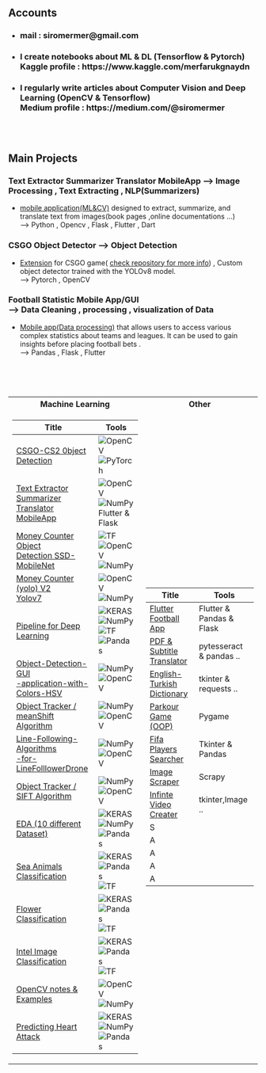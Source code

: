
## Accounts
- <h3> mail : siromermer@gmail.com </h3>

- <h3>I create notebooks about ML & DL (Tensorflow & Pytorch)<br> Kaggle profile : https://www.kaggle.com/merfarukgnaydn</h3>

- <h3> I  regularly write articles about Computer Vision and Deep Learning (OpenCV & Tensorflow) <br> Medium profile : https://medium.com/@siromermer</h3>
<br><br>

## Main Projects 

###  Text Extractor Summarizer Translator MobileApp  --> Image Processing , Text Extracting , NLP(Summarizers)
- <a href="https://github.com/siromermer/Text-Extractor-Summarizer-Translator-MobileApp">mobile application(ML&CV)</a>  designed to extract, summarize, and translate text from images(book pages ,online documentations ...) <br>--> Python , Opencv , Flask , Flutter , Dart
###  CSGO Object Detector --> Object Detection 
- <a href="https://github.com/siromermer/CS2-CSGO-Yolov8-Yolov7-ObjectDetection">Extension</a> for CSGO game( <a href="https://github.com/siromermer/CS2-CSGO-Yolov8-Yolov7-ObjectDetection">check repository for more info</a>) , Custom object detector trained with the YOLOv8 model.<br>
--> Pytorch , OpenCV 
###  Football Statistic Mobile App/GUI<br> --> Data Cleaning , processing , visualization of Data
- <a href="https://github.com/siromermer/Flutter-Football-App">Mobile app(Data processing)</a> that allows users to access various complex statistics about teams and leagues. It can be used to gain insights before placing football bets .<BR> --> Pandas , Flask , Flutter


<br><br><br>
<table>
<tr><th>Machine Learning </th><th>Other </th></tr>
<tr><td>

|Title | Tools | 
|--|--
| [CSGO-CS2 0bject Detection](https://github.com/siromermer/CS2-CSGO-Yolov8-Yolov7-ObjectDetection)  | ![OpenCV](https://img.shields.io/badge/OpenCV-black?style=flat-square&logo=opencv) ![PyTorch](https://img.shields.io/badge/PyTorch-black?style=flat-square&logo=pytorch) 
| [Text Extractor Summarizer<br> Translator MobileApp](https://github.com/siromermer/Text-Extractor-Summarizer-Translator-MobileApp)  | ![OpenCV](https://img.shields.io/badge/OpenCV-black?style=flat-square&logo=opencv) ![NumPy](https://img.shields.io/badge/NumPy-black?style=flat-square&logo=numpy) <br>Flutter & Flask  |
| [Money Counter Object<br>Detection SSD-MobileNet](https://github.com/siromermer/Money-Counter-TurkishCurrency)  | ![TF](https://img.shields.io/badge/TF-black?style=flat-square&logo=tensorflow) ![OpenCV](https://img.shields.io/badge/OpenCV-black?style=flat-square&logo=opencv)  ![NumPy](https://img.shields.io/badge/NumPy-black?style=flat-square&logo=numpy) |
| [Money Counter (yolo) V2 <br>Yolov7](https://github.com/siromermer/Yolov7-CustomModel-Money-Counter-TurkishCurrency)|  ![OpenCV](https://img.shields.io/badge/OpenCV-black?style=flat-square&logo=opencv)  ![NumPy](https://img.shields.io/badge/NumPy-black?style=flat-square&logo=numpy) 
| [Pipeline for Deep Learning](https://github.com/siromermer/Full-Pipeline-DL) | ![KERAS](https://github.com/siromermer/siromermer/assets/113242649/1ea64d6f-9254-4eed-ac92-db5f249891e5) ![NumPy](https://img.shields.io/badge/NumPy-black?style=flat-square&logo=numpy) ![TF](https://img.shields.io/badge/TF-black?style=flat-square&logo=tensorflow)<br> ![Pandas](https://img.shields.io/badge/Pandas-black?style=flat-square&logo=pandas) |
| [Object-Detection-GUI<br>-application-with-Colors-HSV ](https://github.com/siromermer/Object-Detection-GUI-application-with-Colors-HSV) | ![NumPy](https://img.shields.io/badge/NumPy-black?style=flat-square&logo=numpy)  ![OpenCV](https://img.shields.io/badge/OpenCV-black?style=flat-square&logo=opencv) |
| [Object Tracker /<br> meanShift Algorithm ](https://github.com/siromermer/Object-Tracker-Opencv) | ![NumPy](https://img.shields.io/badge/NumPy-black?style=flat-square&logo=numpy)  ![OpenCV](https://img.shields.io/badge/OpenCV-black?style=flat-square&logo=opencv) |
| [Line-Following-Algorithms<br>-for-LineFolllowerDrone ](https://github.com/siromermer/Line-Following-Algorithms-for-LineFolllowerDrone) | ![NumPy](https://img.shields.io/badge/NumPy-black?style=flat-square&logo=numpy)  ![OpenCV](https://img.shields.io/badge/OpenCV-black?style=flat-square&logo=opencv) |
| [Object Tracker / SIFT Algorithm](https://github.com/siromermer/Object-Tracking-SIFT-Algorithm) | ![NumPy](https://img.shields.io/badge/NumPy-black?style=flat-square&logo=numpy)  ![OpenCV](https://img.shields.io/badge/OpenCV-black?style=flat-square&logo=opencv) |
| [EDA (10 different Dataset)](https://github.com/siromermer/Exploratory-data-analysis-EDA-) | ![KERAS](https://github.com/siromermer/siromermer/assets/113242649/1ea64d6f-9254-4eed-ac92-db5f249891e5) ![NumPy](https://img.shields.io/badge/NumPy-black?style=flat-square&logo=numpy)  ![Pandas](https://img.shields.io/badge/Pandas-black?style=flat-square&logo=pandas) |
| [Sea Animals Classification](https://github.com/siromermer/Sea-Animals-Classification-DL) | ![KERAS](https://github.com/siromermer/siromermer/assets/113242649/1ea64d6f-9254-4eed-ac92-db5f249891e5)   ![Pandas](https://img.shields.io/badge/Pandas-black?style=flat-square&logo=pandas)  ![TF](https://img.shields.io/badge/TF-black?style=flat-square&logo=tensorflow)| 
| [Flower Classification](https://github.com/siromermer/Flower-Classification-DL) | ![KERAS](https://github.com/siromermer/siromermer/assets/113242649/1ea64d6f-9254-4eed-ac92-db5f249891e5)  ![Pandas](https://img.shields.io/badge/Pandas-black?style=flat-square&logo=pandas)  ![TF](https://img.shields.io/badge/TF-black?style=flat-square&logo=tensorflow) |
| [Intel Image Classification](https://github.com/siromermer/Intel-Image-Classification-DL) | ![KERAS](https://github.com/siromermer/siromermer/assets/113242649/1ea64d6f-9254-4eed-ac92-db5f249891e5)  ![Pandas](https://img.shields.io/badge/Pandas-black?style=flat-square&logo=pandas)  ![TF](https://img.shields.io/badge/TF-black?style=flat-square&logo=tensorflow) |
| [OpenCV notes & Examples](https://github.com/siromermer/OpenCV-Notes) |![OpenCV](https://img.shields.io/badge/OpenCV-black?style=flat-square&logo=opencv) ![NumPy](https://img.shields.io/badge/NumPy-black?style=flat-square&logo=numpy)   |
| [Predicting Heart Attack](https://github.com/siromermer/Predicting-Heart-Attack) | ![KERAS](https://github.com/siromermer/siromermer/assets/113242649/1ea64d6f-9254-4eed-ac92-db5f249891e5) ![NumPy](https://img.shields.io/badge/NumPy-black?style=flat-square&logo=numpy)  ![Pandas](https://img.shields.io/badge/Pandas-black?style=flat-square&logo=pandas) |

 


</td><td>


|Title | Tools | 
|--|--
| [Flutter Football App](https://github.com/siromermer/Flutter-Football-App)| Flutter & Pandas & Flask|  
| [PDF & Subtitle Translator](https://github.com/siromermer/pdf-subtitle-Translator)  |pytesseract & pandas ..|
| [English-Turkish Dictionary](https://github.com/siromermer/english-turkish-dictionary)  |tkinter & requests ..|
| [Parkour Game (OOP)](https://github.com/siromermer/parkour_game)| Pygame |  
| [Fifa Players Searcher](https://github.com/siromermer/fifa22-player-searcher-gui)| Tkinter & Pandas  |  
| [Image Scraper](https://github.com/siromermer/Image-Scraper)| Scrapy|  
| [Infinte Video Creater]( https://github.com/siromermer/creating-infinite-videos)|tkinter,Image .. |  
|S | |  
|A | |  
|A | |  
|A | |  
| A| |  

 


</td></tr> </table>
